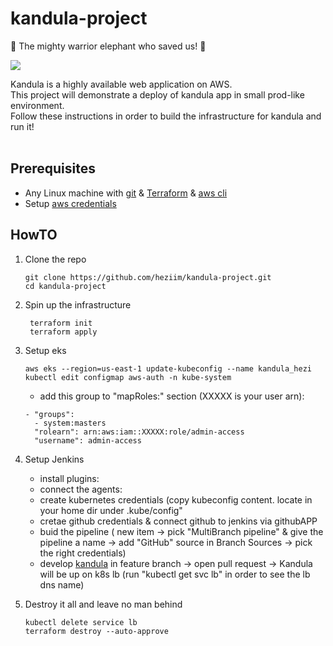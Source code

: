 # kandula-project

:elephant: The mighty warrior elephant who saved us! :elephant:

<img src="https://media.giphy.com/media/c5iMjFfrUFpza/giphy.gif" />

Kandula is a highly available web application on AWS.<br>
This project will demonstrate a deploy of kandula app in small prod-like environment.<br>
Follow these instructions in order to build the infrastructure for kandula and run it!<br><br>

## Prerequisites

* Any Linux machine with [git](https://git-scm.com/downloads) & [Terraform](https://learn.hashicorp.com/tutorials/terraform/install-cli) & [aws cli](https://docs.aws.amazon.com/cli/latest/userguide/install-cliv2-linux.html)
* Setup [aws credentials](https://docs.aws.amazon.com/sdk-for-java/v1/developer-guide/setup-credentials.html)

## HowTO
1. Clone the repo 
    ```
    git clone https://github.com/heziim/kandula-project.git
    cd kandula-project
    ```
2. Spin up the infrastructure
    ```
     terraform init
     terraform apply
     ```
     
3. Setup eks
    ```
    aws eks --region=us-east-1 update-kubeconfig --name kandula_hezi
    kubectl edit configmap aws-auth -n kube-system
    ```
    * add this group to "mapRoles:" section (XXXXX is your user arn):
    ```
    - "groups":
      - system:masters
      "rolearn": arn:aws:iam::XXXXX:role/admin-access
      "username": admin-access
    ```
    
4. Setup Jenkins
   * install plugins:
   * connect the agents:
   * create kubernetes credentials (copy kubeconfig content. locate in your home dir under .kube/config"
   * cretae github credentials & connect github to jenkins via githubAPP
   * buid the pipeline ( new item -> pick "MultiBranch pipeline" & give the pipeline a name -> add "GitHub" source in Branch Sources -> pick the right credentials)
   * develop [kandula](https://github.com/heziim/kandula_assignment) in feature branch ->  open pull request -> Kandula will be up on k8s lb (run "kubectl get svc lb" in order to see the lb dns name)


5. Destroy it all and leave no man behind
    ```
    kubectl delete service lb
    terraform destroy --auto-approve
    ```
